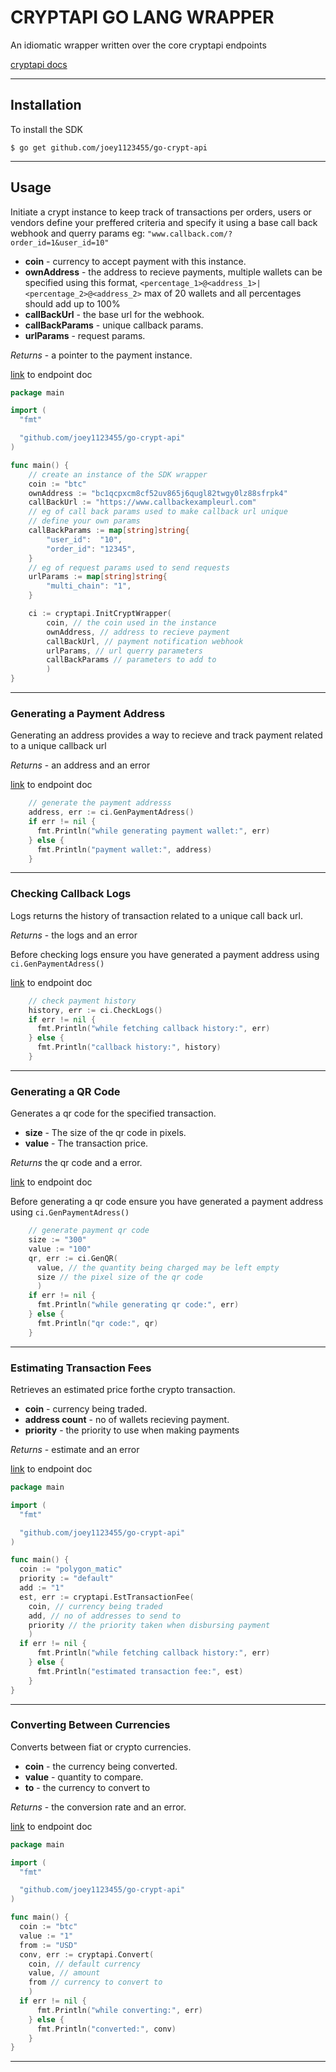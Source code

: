 # **CRYPTAPI GO LANG WRAPPER**
An idiomatic wrapper written over the core cryptapi endpoints

[cryptapi docs](https://docs.cryptapi.io/)

---

## **Installation**
To install the SDK

```console
$ go get github.com/joey1123455/go-crypt-api
```
---

## **Usage**
Initiate a crypt instance to keep track of transactions per orders, users or vendors define your preffered criteria and specify it using a base call back webhook and querry params eg: `"www.callback.com/?order_id=1&user_id=10"`

- **coin** - currency to accept payment with this instance.
- **ownAddress** - the address to recieve payments, multiple wallets can be specified using this format, `<percentage_1>@<address_1>|<percentage_2>@<address_2>` max of 20 wallets and all percentages should add up to 100%
- **callBackUrl** - the base url for the webhook.
- **callBackParams** - unique callback params.
- **urlParams** - request params.

*Returns* - a pointer to the payment instance.

[link](https://docs.cryptapi.io/) to endpoint doc

```go
package main

import (
  "fmt"

  "github.com/joey1123455/go-crypt-api"
)

func main() {
    // create an instance of the SDK wrapper
    coin := "btc" 
    ownAddress := "bc1qcpxcm8cf52uv865j6qugl82twgy0lz88sfrpk4" 
    callBackUrl := "https://www.callbackexampleurl.com" 
    // eg of call back params used to make callback url unique
    // define your own params
    callBackParams := map[string]string{
		"user_id":  "10",
		"order_id": "12345",
	} 
    // eg of request params used to send requests
    urlParams := map[string]string{
		"multi_chain": "1",
	} 

    ci := cryptapi.InitCryptWrapper(
        coin, // the coin used in the instance
        ownAddress, // address to recieve payment
        callBackUrl, // payment notification webhook
        urlParams, // url querry parameters
        callBackParams // parameters to add to 
        )
}
```
---

### **Generating a Payment Address**
Generating an address provides a way to recieve and track payment related to a unique callback url

*Returns* - an address and an error

[link](https://docs.cryptapi.io/#operation/create) to endpoint doc

```go
    // generate the payment addresss
    address, err := ci.GenPaymentAdress()
    if err != nil {
      fmt.Println("while generating payment wallet:", err)
    } else {
      fmt.Println("payment wallet:", address)
    }
```

---
### **Checking Callback Logs**

Logs returns the history of transaction related to a unique call back url. 

*Returns* - the logs and an error

Before checking logs ensure you have generated a payment address using `ci.GenPaymentAdress()`

[link](https://docs.cryptapi.io/#operation/logs) to endpoint doc

```go
    // check payment history
    history, err := ci.CheckLogs()
    if err != nil {
      fmt.Println("while fetching callback history:", err)
    } else {
      fmt.Println("callback history:", history)
    }
```
---

### **Generating a QR Code**

Generates a qr code for the specified transaction.

- **size** - The size of the qr code in pixels.
- **value** - The transaction price.

*Returns* the qr code and a error.

[link](https://docs.cryptapi.io/#operation/qrcode) to endpoint doc

Before generating a qr code ensure you have generated a payment address using `ci.GenPaymentAdress()`

```go
    // generate payment qr code
    size := "300"
    value := "100"
    qr, err := ci.GenQR(
      value, // the quantity being charged may be left empty 
      size // the pixel size of the qr code
      )
    if err != nil {
      fmt.Println("while generating qr code:", err)
    } else {
      fmt.Println("qr code:", qr)
    }
```

---
### **Estimating Transaction Fees**
Retrieves an estimated price forthe crypto transaction.

- **coin** - currency being traded.
- **address count** - no of wallets recieving payment.
- **priority** - the priority to use when making payments

*Returns* - estimate and an error

[link](https://docs.cryptapi.io/#operation/estimate) to endpoint doc

```go
package main

import (
  "fmt"

  "github.com/joey1123455/go-crypt-api"
)

func main() {
  coin := "polygon_matic"
  priority := "default"
  add := "1"
  est, err := cryptapi.EstTransactionFee(
    coin, // currency being traded 
    add, // no of addresses to send to
    priority // the priority taken when disbursing payment
    )
  if err != nil {
      fmt.Println("while fetching callback history:", err)
    } else {
      fmt.Println("estimated transaction fee:", est)
    }
}
```

---
### **Converting Between Currencies**
Converts between fiat or crypto currencies.

- **coin** - the currency being converted.
- **value** - quantity to compare.
- **to** - the currency to convert to

*Returns* - the conversion rate and an error.

[link](https://docs.cryptapi.io/#operation/convert) to endpoint doc
```go
package main

import (
  "fmt"

  "github.com/joey1123455/go-crypt-api"
)

func main() {
  coin := "btc"
  value := "1"
  from := "USD"
  conv, err := cryptapi.Convert(
    coin, // default currency
    value, // amount
    from // currency to convert to
    )
  if err != nil {
      fmt.Println("while converting:", err)
    } else {
      fmt.Println("converted:", conv)
    }
}
```
---
